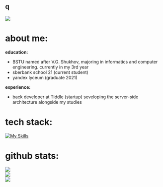 ## q

![](https://github.com/danchomas/danchomas/blob/main/assets/berserk.gif)

# about me:
**education:**
- BSTU named after V.G. Shukhov, majoring in informatics and computer engineering.
  currently in my 3rd year
- sberbank school 21 (current student)
- yandex lyceum (graduate 2021)

**experience:**
- back developer at Tiddle (startup)
  seveloping the server-side architecture alongside my studies

# tech stack:
[![My Skills](https://skillicons.dev/icons?i=python,c,cpp,django,fastapi,sqlite,linux,postgresql,docker,git,gitlab,github,bash)](https://skillicons.dev)

# github stats:
![](https://github-readme-stats.vercel.app/api?username=danchomas&theme=dark&hide_border=false&include_all_commits&private_commits=true=true)<br/>
![](https://nirzak-streak-stats.vercel.app/?user=danchomas&theme=dark&hide_border=false)<br/>
![](https://github-readme-stats.vercel.app/api/top-langs/?username=danchomas&theme=dark&hide_border=false&include_all_commits=true&count_private=true&layout=compact)
